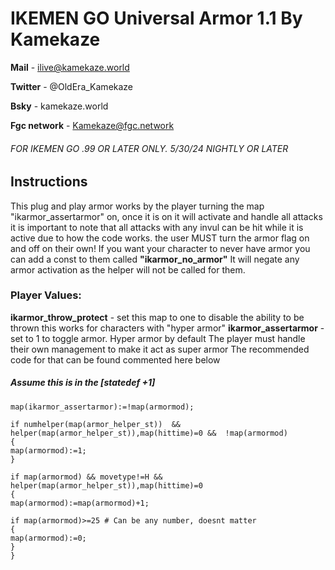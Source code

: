 # IKEMEN GO Universal Armor 1.1 By Kamekaze 
**Mail** - ilive@kamekaze.world

**Twitter** - @OldEra_Kamekaze

**Bsky** - kamekaze.world

**Fgc network** - Kamekaze@fgc.network

###### FOR IKEMEN GO .99 OR LATER ONLY. 5/30/24 NIGHTLY OR LATER

## Instructions
This plug and play armor works by the player 
turning the map "ikarmor_assertarmor" on, once it is on
it will activate and handle all attacks
it is important to note that all attacks with any invul can be hit
while it is active due to how the code works. the user MUST turn
the armor flag on and off on their own!
If you want your character to never have armor you can
add a const to them called **"ikarmor_no_armor"** It will negate any 
armor activation as the helper will not be called for them.

### Player Values:
**ikarmor_throw_protect** - set this map to one to disable the ability to be thrown 
this works for characters with "hyper armor"
**ikarmor_assertarmor** - set to 1 to toggle armor. Hyper armor by default
The player must handle their own management to make it act as super armor
The recommended code for that can be found commented here below		     

##### Assume this is in the [statedef +1]

```
map(ikarmor_assertarmor):=!map(armormod);

if numhelper(map(armor_helper_st))  && helper(map(armor_helper_st)),map(hittime)=0 &&  !map(armormod)
{
map(armormod):=1;
}

if map(armormod) && movetype!=H && helper(map(armor_helper_st)),map(hittime)=0
{
map(armormod):=map(armormod)+1;

if map(armormod)>=25 # Can be any number, doesnt matter
{
map(armormod):=0;
}
}
```
